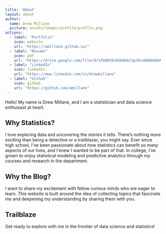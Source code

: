 ```yaml
---
title: 'About'
layout: about
author:
  name: Drew Millane
  picture: assets/images/profile/profile.png
actions:
  - label: "Portfolio"
    icon: website
    url: "https://amillane.github.io/"
  - label: "Resume"
    icon: pdf
    url: "https://drive.google.com/file/d/1fbRDV9iH3b0mhC3pJDvn6NdbQOhM9B1j/view?usp=sharing"
  - label: "LinkedIn"
    icon: linkedin
    url: "https://www.linkedin.com/in/drewmillane"
  - label: "Github"
    icon: github
    url: "https://github.com/amillane"
---
```


Hello! My name is Drew Millane, and I am a statistician and data science enthusiast at heart.

## Why Statistics?
I love exploring data and uncovering the stories it tells. There’s nothing more exciting than being a detective or a trailblazer, you might say. Ever since high school, I've been passionate about how statistics can benefit so many aspects of our lives, and I knew I wanted to be part of that. In college, I’ve grown to enjoy statistical modeling and predictive analytics through my courses and research in the department.

## Why the Blog?
I want to share my excitement with fellow curious minds who are eager to learn. This website is built around the idea of collecting topics that fascinate me and deepening my understanding by sharing them with you.

## Trailblaze 
Get ready to explore with me in the frontier of data science and statistics!
